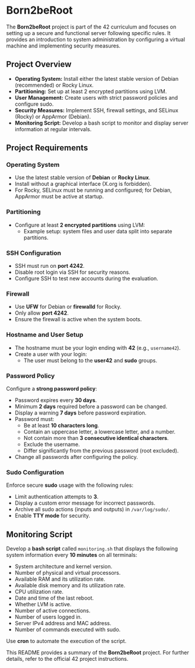 # Born2beRoot

The **Born2beRoot** project is part of the 42 curriculum and focuses on setting up a secure and functional server following specific rules. It provides an introduction to system administration by configuring a virtual machine and implementing security measures.

## Project Overview

- **Operating System:** Install either the latest stable version of Debian (recommended) or Rocky Linux.
- **Partitioning:** Set up at least 2 encrypted partitions using LVM.
- **User Management:** Create users with strict password policies and configure sudo.
- **Security Measures:** Implement SSH, firewall settings, and SELinux (Rocky) or AppArmor (Debian).
- **Monitoring Script:** Develop a bash script to monitor and display server information at regular intervals.

## Project Requirements

### Operating System
- Use the latest stable version of **Debian** or **Rocky Linux**.
- Install without a graphical interface (X.org is forbidden).
- For Rocky, SELinux must be running and configured; for Debian, AppArmor must be active at startup.

### Partitioning
- Configure at least **2 encrypted partitions** using LVM:
    - Example setup: system files and user data split into separate partitions.

### SSH Configuration
- SSH must run on **port 4242**.
- Disable root login via SSH for security reasons.
- Configure SSH to test new accounts during the evaluation.

### Firewall
- Use **UFW** for Debian or **firewalld** for Rocky.
- Only allow **port 4242**.
- Ensure the firewall is active when the system boots.

### Hostname and User Setup
- The hostname must be your login ending with **42** (e.g., `username42`).
- Create a user with your login:
    - The user must belong to the **user42** and **sudo** groups.

### Password Policy
Configure a **strong password policy**:
- Password expires every **30 days**.
- Minimum **2 days** required before a password can be changed.
- Display a warning **7 days** before password expiration.
- Password must:
    - Be at least **10 characters long**.
    - Contain an uppercase letter, a lowercase letter, and a number.
    - Not contain more than **3 consecutive identical characters**.
    - Exclude the username.
    - Differ significantly from the previous password (root excluded).
- Change all passwords after configuring the policy.

### Sudo Configuration
Enforce secure **sudo** usage with the following rules:
- Limit authentication attempts to **3**.
- Display a custom error message for incorrect passwords.
- Archive all sudo actions (inputs and outputs) in `/var/log/sudo/`.
- Enable **TTY mode** for security.

## Monitoring Script
Develop a **bash script** called `monitoring.sh` that displays the following system information every **10 minutes** on all terminals:
- System architecture and kernel version.
- Number of physical and virtual processors.
- Available RAM and its utilization rate.
- Available disk memory and its utilization rate.
- CPU utilization rate.
- Date and time of the last reboot.
- Whether LVM is active.
- Number of active connections.
- Number of users logged in.
- Server IPv4 address and MAC address.
- Number of commands executed with sudo.

Use **cron** to automate the execution of the script.

This README provides a summary of the **Born2beRoot** project. For further details, refer to the official 42 project instructions.

